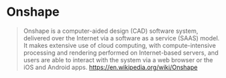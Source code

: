 # Onshape
> Onshape is a computer-aided design (CAD) software system, delivered over the Internet via a software as a service (SAAS) model.  It makes extensive use of cloud computing, with compute-intensive processing and rendering performed on Internet-based servers, and users are able to interact with the system via a web browser or the iOS and Android apps. https://en.wikipedia.org/wiki/Onshape




